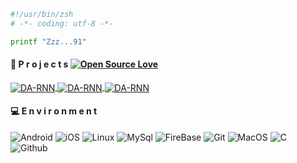 ```bash
#!/usr/bin/zsh
# -*- coding: utf-8 -*-

printf "Zzz...91"
```
#### 📝 P r o j e c t s  [![Open Source Love](https://badges.frapsoft.com/os/v1/open-source.svg?v=102)](https://github.com/ellerbrock/open-source-badge/)

<a href="https://github.com/emal0n/device_motorola_river">
  <img align="center" src="https://github-readme-stats.vercel.app/api/pin/?username=emal0n&repo=device_motorola_river&show_icons=true&line_height=27&title_color=6aa6f8&text_color=8a919a&icon_color=6aa6f8&bg_color=22272e" alt="DA-RNN" />
</a>

<a href="https://github.com/emal0n/device_motorola_ocean">
  <img align="center" src="https://github-readme-stats.vercel.app/api/pin/?username=emal0n&repo=device_motorola_ocean&show_icons=true&line_height=27&title_color=6aa6f8&text_color=8a919a&icon_color=6aa6f8&bg_color=22272e" alt="DA-RNN" />
</a>

<a href="https://github.com/emal0n/petshop.web">
  <img align="center" src="https://github-readme-stats.vercel.app/api/pin/?username=emal0n&repo=petshop.web&show_icons=true&line_height=27&title_color=6aa6f8&text_color=8a919a&icon_color=6aa6f8&bg_color=22272e" alt="DA-RNN" />
</a>

#### 💻 E n v i r o n m e n t
<img alt="Android" src="https://img.shields.io/badge/Android-3DDC84?style=for-the-badge&logo=android&logoColor=white" /> <img alt="iOS" src="https://img.shields.io/badge/iOS-000000?style=for-the-badge&logo=ios&logoColor=white" /> <img alt="Linux" src="https://img.shields.io/badge/Linux-FCC624?style=for-the-badge&logo=linux&logoColor=black" /> <img alt="MySql" src="https://img.shields.io/badge/mysql-4479A1.svg?style=for-the-badge&logo=mysql&logoColor=white)" /> <img alt="FireBase" src="https://img.shields.io/badge/firebase-a08021?style=for-the-badge&logo=firebase&logoColor=ffcd34" /> <img alt="Git" src="https://img.shields.io/badge/git-%23F05033.svg?style=for-the-badge&logo=git&logoColor=white"/> <img alt="MacOS" src="https://img.shields.io/badge/mac%20os-000000?style=for-the-badge&logo=macos&logoColor=F0F0F0" /> <img alt="C" src="https://img.shields.io/badge/C%2B%2B-00599C?style=for-the-badge&logo=c%2B%2B&logoColor=white" /> <img alt="Github" src="https://img.shields.io/badge/GitHub-100000?style=for-the-badge&logo=github&logoColor=white)](https://github.com/SEUUSERNAME" />
